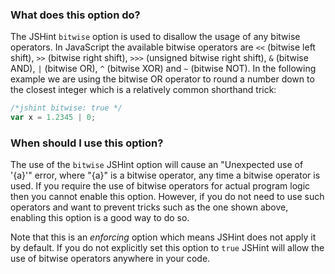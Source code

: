 <!---
{
    "titles": [
        "bitwise"
    ],
    "slugs": [
        "option-jshint-bitwise"
    ],
    "linters": [
        "jshint"
    ],
    "author": "jallardice",
    "subject": "option"
}
-->

### What does this option do?

The JSHint `bitwise` option is used to disallow the usage of any bitwise
operators. In JavaScript the available bitwise operators are `<<` (bitwise left
shift), `>>` (bitwise right shift), `>>>` (unsigned bitwise right shift), `&`
(bitwise AND), `|` (bitwise OR), `^` (bitwise XOR) and `~` (bitwise NOT). In the
following example we are using the bitwise OR operator to round a number down to
the closest integer which is a relatively common shorthand trick:

<!---
{
    "linter": "jshint"
}
-->
```javascript
/*jshint bitwise: true */
var x = 1.2345 | 0;
```

### When should I use this option?

The use of the `bitwise` JSHint option will cause an "Unexpected use of '{a}'"
error, where "{a}" is a bitwise operator, any time a bitwise operator is used.
If you require the use of bitwise operators for actual program logic then you
cannot enable this option. However, if you do not need to use such operators and
want to prevent tricks such as the one shown above, enabling this option is a
good way to do so.

Note that this is an *enforcing* option which means JSHint does not apply it by
default. If you do not explicitly set this option to `true` JSHint will allow
the use of bitwise operators anywhere in your code.
